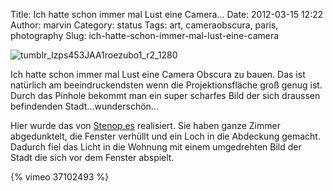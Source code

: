 Title: Ich hatte schon immer mal Lust eine Camera...
Date: 2012-03-15 12:22
Author: marvin
Category: status
Tags: art, cameraobscura, paris, photography
Slug: ich-hatte-schon-immer-mal-lust-eine-camera

![tumblr_lzps453JAA1roezubo1_r2_1280]({filename}/images/tumblr_lzps453JAA1roezubo1_r2_1280.jpg)

Ich hatte schon immer mal Lust eine Camera Obscura zu bauen. Das ist
natürlich am beeindruckendsten wenn die Projektionsfläche groß genug
ist. Durch das Pinhole bekommt man ein super scharfes Bild der sich
draussen befindenden Stadt...wunderschön...

Hier wurde das von [Stenop.es](http://stenop.es/) realisiert. Sie haben
ganze Zimmer abgedunktelt, die Fenster verhüllt und ein Loch in die
Abdeckung gemacht. Dadurch fiel das Licht in die Wohnung mit einem
umgedrehten Bild der Stadt die sich vor dem Fenster abspielt.

{% vimeo 37102493 %}

